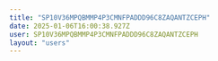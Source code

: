 ```yaml
---
title: "SP10V36MPQBMMP4P3CMNFPADDD96C8ZAQANTZCEPH"
date: 2025-01-06T16:00:38.927Z
user: SP10V36MPQBMMP4P3CMNFPADDD96C8ZAQANTZCEPH
layout: "users"
---
```

    